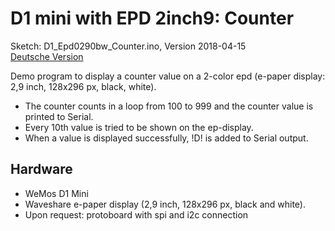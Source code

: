 # D1 mini with EPD 2inch9: Counter
Sketch: D1_Epd0290bw_Counter.ino, Version 2018-04-15   
[Deutsche Version](./LIESMICH.md "Deutsche Version")   

Demo program to display a counter value on a 2-color epd (e-paper display: 2,9 inch, 128x296 px, black, white).
* The counter counts in a loop from 100 to 999 and the counter value is printed to Serial.
* Every 10th value is tried to be shown on the ep-display.
* When a value is displayed successfully, !D! is added to Serial output.

## Hardware
* WeMos D1 Mini
* Waveshare e-paper display (2,9 inch, 128x296 px, black and white).  
* Upon request: protoboard with spi and i2c connection
 